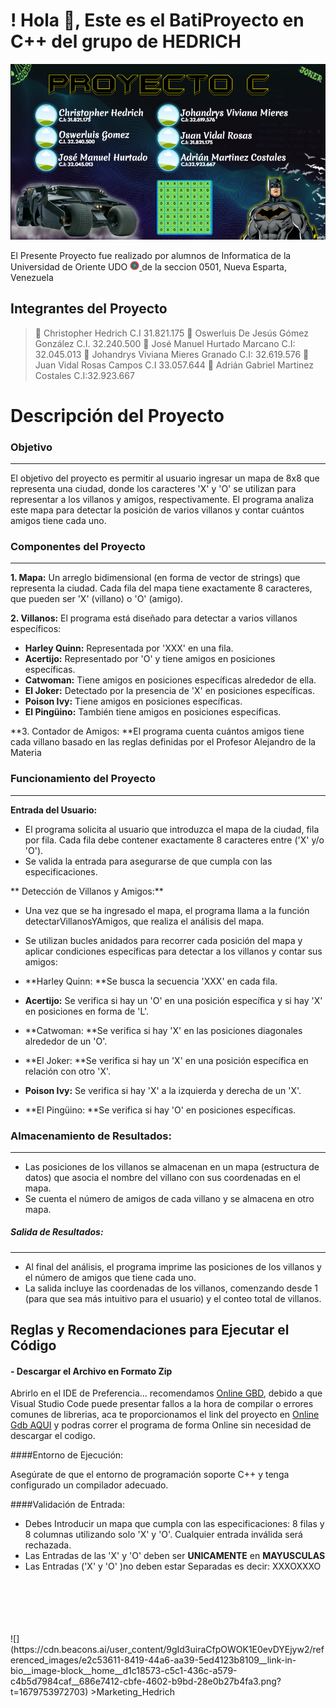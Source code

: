 # !  Hola 👋, Este es el BatiProyecto en C++ del grupo de HEDRICH 
![](https://github.com/HedrichDev/ProyectoC/blob/main/image.png?raw=true)

El Presente Proyecto fue realizado por alumnos de Informatica de la Universidad de Oriente UDO [<img
        src="https://raw.githubusercontent.com/HedrichDev/ProyectoC/refs/heads/main/LOGO%20UDONE.png" 
        width=3%
        title="Logo UDO"
        alt="Logo UDO"
    />
](https://raw.githubusercontent.com/HedrichDev/ProyectoC/refs/heads/main/LOGO%20UDONE.png) de la seccion 0501, Nueva Esparta, Venezuela

## Integrantes del Proyecto 
> 👥 Christopher Hedrich C.I 31.821.175
> 👥 Oswerluis De Jesús Gómez González C.I. 32.240.500
> 👥 José Manuel Hurtado Marcano C.I: 32.045.013
> 👥 Johandrys Viviana Mieres Granado C.I: 32.619.576
> 👥 Juan Vidal Rosas Campos C.I 33.057.644
> 👥 Adrián Gabriel Martinez Costales C.I:32.923.667

# Descripción del Proyecto
### Objetivo
***
El objetivo del proyecto es permitir al usuario ingresar un mapa de 8x8 que representa una ciudad, donde los caracteres 'X' y 'O' se utilizan para representar a los villanos y amigos, respectivamente. El programa analiza este mapa para detectar la posición de varios villanos y contar cuántos amigos tiene cada uno.

### Componentes del Proyecto
***
**1. Mapa:** Un arreglo bidimensional (en forma de vector de strings) que representa la ciudad. Cada fila del mapa tiene exactamente 8 caracteres, que pueden ser 'X' (villano) o 'O' (amigo).

**2. Villanos:** El programa está diseñado para detectar a varios villanos específicos:

- **Harley Quinn:** Representada por 'XXX' en una fila.
- **Acertijo:** Representado por 'O' y tiene amigos en posiciones específicas.
- **Catwoman:** Tiene amigos en posiciones específicas alrededor de ella.
- **El Joker:** Detectado por la presencia de 'X' en posiciones específicas.
- **Poison Ivy:** Tiene amigos en posiciones específicas.
- **El Pingüino:** También tiene amigos en posiciones específicas.

**3.  Contador de Amigos: **El programa cuenta cuántos amigos tiene cada villano basado en las reglas definidas por el Profesor Alejandro de la Materia

### Funcionamiento del Proyecto
***
**Entrada del Usuario:**

- El programa solicita al usuario que introduzca el mapa de la ciudad, fila por fila. Cada fila debe contener exactamente 8 caracteres entre ('X' y/o 'O').
- Se valida la entrada para asegurarse de que cumpla con las especificaciones.

** Detección de Villanos y Amigos:**
- Una vez que se ha ingresado el mapa, el programa llama a la función detectarVillanosYAmigos, que realiza el análisis del mapa.
- Se utilizan bucles anidados para recorrer cada posición del mapa y aplicar condiciones específicas para detectar a los villanos y contar sus amigos:

- **Harley Quinn: **Se busca la secuencia 'XXX' en cada fila.
- **Acertijo:** Se verifica si hay un 'O' en una posición específica y si hay 'X' en posiciones en forma de 'L'.
- **Catwoman: **Se verifica si hay 'X' en las posiciones diagonales alrededor de un 'O'.
- **El Joker: **Se verifica si hay un 'X' en una posición específica en relación con otro 'X'.
- **Poison Ivy:** Se verifica si hay 'X' a la izquierda y derecha de un 'X'.
- **El Pingüino: **Se verifica si hay 'O' en posiciones específicas.


### Almacenamiento de Resultados:
****
- Las posiciones de los villanos se almacenan en un mapa (estructura de datos) que asocia el nombre del villano con sus coordenadas en el mapa.
- Se cuenta el número de amigos de cada villano y se almacena en otro mapa.


##### Salida de Resultados:
****
- Al final del análisis, el programa imprime las posiciones de los villanos y el número de amigos que tiene cada uno.
- La salida incluye las coordenadas de los villanos, comenzando desde 1 (para que sea más intuitivo para el usuario) y el conteo total de villanos.


## Reglas y Recomendaciones para Ejecutar el Código

#### - Descargar el Archivo en Formato Zip
 Abrirlo en el IDE de Preferencia... recomendamos [Online GBD](https://www.onlinegdb.com "Online GBD"), debido a que Visual Studio Code puede presentar fallos a la hora de compilar o errores comunes de librerias, aca te proporcionamos el link del proyecto en [Online Gdb AQUI](https://onlinegdb.com/iMQNxolkv "Online Gdb AQUI")  y podras correr el programa de forma Online sin necesidad de descargar el codigo.


####Entorno de Ejecución:

Asegúrate de que el entorno de programación soporte C++ y tenga configurado un compilador adecuado.

####Validación de Entrada:

- Debes Introducir un mapa que cumpla con las especificaciones: 8 filas y 8 columnas utilizando solo 'X' y 'O'. Cualquier entrada inválida será rechazada.
- Las Entradas de las 'X' y 'O'  deben ser **UNICAMENTE** en **MAYUSCULAS**
- Las Entradas ('X' y 'O' )no deben estar Separadas es decir: XXXOXXXO
<br>
<br>
<br>
<br>
<br>
![](https://cdn.beacons.ai/user_content/9gId3uiraCfpOWOK1E0evDYEjyw2/referenced_images/e2c53611-8419-44a6-aa39-5ed4123b8109__link-in-bio__image-block__home__d1c18573-c5c1-436c-a579-c4b5d7984caf__686e7412-cbfe-4602-b9bd-28e0b27b4fa3.png?t=1679753972703)
>Marketing_Hedrich



